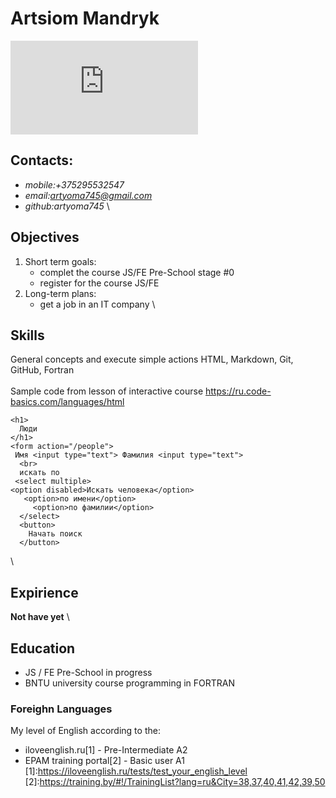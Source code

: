 # Artsiom Mandryk
![foto](https://my.mail.ru/mail/arty_m/photo/_mypagephoto/13.html)
## Contacts:
+ *mobile:+375295532547*
+ *email:artyoma745@gmail.com*
+ *github:artyoma745*
\
## Objectives
1. Short term goals:
    * complet the course JS/FE Pre-School stage #0
    * register for the course JS/FE
2. Long-term plans:
    * get a job in an IT company
\
## Skills
General concepts and execute simple actions HTML, Markdown, Git, GitHub, Fortran  
\
Sample code from lesson of interactive course <https://ru.code-basics.com/languages/html>  
```
<h1>
  Люди
</h1>
<form action="/people">
 Имя <input type="text"> Фамилия <input type="text">
  <br>
  искать по
 <select multiple>
<option disabled>Искать человека</option>
   <option>по имени</option>
     <option>по фамилии</option>
  </select>
  <button>
    Начать поиск
  </button>
  ```
  \
  ## Expirience
  **Not have yet**
  \
  ## Education 
 * JS / FE Pre-School in progress
 * BNTU university course programming in FORTRAN
 ### Foreighn Languages
 My level of English according to the:
 * iloveenglish.ru[1] - Pre-Intermediate A2
 * EPAM training portal[2] - Basic user A1
[1]:https://iloveenglish.ru/tests/test_your_english_level
[2]:https://training.by/#!/TrainingList?lang=ru&City=38,37,40,41,42,39,50


